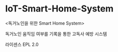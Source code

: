 # IoT-Smart-Home-System

<독거노인을 위한 Smart Home System>



독거노인 움직임 여부를 기록을 통한 고독사 예방 시스템

라이센스 EPL 2.0





